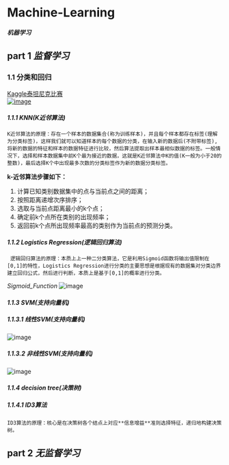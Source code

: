 # Machine-Learning
***机器学习***
## part 1  *监督学习*   
### **1.1 分类和回归**  
[Kaggle泰坦尼克比赛](https://github.com/huangzy97/Titanic/edit/master/Titanic.py)   
[![image](https://github.com/huangzy97/lib/blob/master/timg.png)](https://www.kaggle.com/c/titanic)    
#### *1.1.1 KNN(K近邻算法)*  
    K近邻算法的原理：存在一个样本的数据集合(称为训练样本)，并且每个样本都存在标签(理解为分类标签)，这样我们就可以知道样本的每个数据的分类，在输入新的数据后(不附带标签),将新的数据的特征和样本的数据特征进行比较，然后算法提取出样本最相似数据的标签。一般情况下，选择和样本数据集中前K个最为接近的数据，这就是K近邻算法中K的值(K一般为小于20的整数)，最后选择K个中出现最多次数的分类标签作为新的数据分类标签。  
**k-近邻算法步骤如下：**  
1. 计算已知类别数据集中的点与当前点之间的距离；
2. 按照距离递增次序排序；
3. 选取与当前点距离最小的k个点；
4. 确定前k个点所在类别的出现频率；
5. 返回前k个点所出现频率最高的类别作为当前点的预测分类。 
#### *1.1.2 Logistics Regression(逻辑回归算法)*  
     逻辑回归算法的原理：本质上上一种二分类算法，它是利用Sigmoid函数将输出值限制在[0,1]的特性，Logistics Regression进行分类的主要思想是根据现有的数据集对分类边界建立回归公式，然后进行判断，本质上是基于[0,1]的概率进行分类。
*Sigmoid_Function*
![image](https://github.com/huangzy97/lib/blob/master/sigmoid.jpg)  
#### *1.1.3 SVM(支持向量机)*  
##### *1.1.3.1 线性SVM(支持向量机)*  
![image](https://github.com/huangzy97/lib/blob/master/liner_SVM.png)  
##### *1.1.3.2 非线性SVM(支持向量机)*  
![image](https://github.com/huangzy97/lib/blob/master/fei_SVM.png)    
#### *1.1.4 decision tree(决策树)*  
##### *1.1.4.1 ID3算法*  
    ID3算法的原理：核心是在决策树各个结点上对应**信息增益**准则选择特征，递归地构建决策树。  
## part 2  *无监督学习*  

